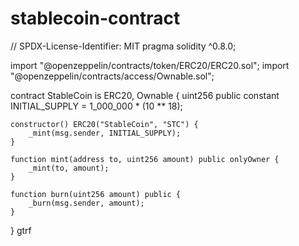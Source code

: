 # stablecoin-contract
// SPDX-License-Identifier: MIT
pragma solidity ^0.8.0;

import "@openzeppelin/contracts/token/ERC20/ERC20.sol";
import "@openzeppelin/contracts/access/Ownable.sol";

contract StableCoin is ERC20, Ownable {
    uint256 public constant INITIAL_SUPPLY = 1_000_000 * (10 ** 18);

    constructor() ERC20("StableCoin", "STC") {
        _mint(msg.sender, INITIAL_SUPPLY);
    }

    function mint(address to, uint256 amount) public onlyOwner {
        _mint(to, amount);
    }

    function burn(uint256 amount) public {
        _burn(msg.sender, amount);
    }
}
gtrf
